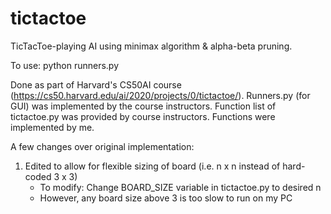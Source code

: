 # tictactoe
TicTacToe-playing AI using minimax algorithm & alpha-beta pruning.

To use: python runners.py

Done as part of Harvard's CS50AI course (https://cs50.harvard.edu/ai/2020/projects/0/tictactoe/).
Runners.py (for GUI) was implemented by the course instructors. 
Function list of tictactoe.py was provided by course instructors. Functions were implemented by me.

A few changes over original implementation:
1. Edited to allow for flexible sizing of board (i.e. n x n instead of hard-coded 3 x 3)
     - To modify: Change BOARD_SIZE variable in tictactoe.py to desired n
     - However, any board size above 3 is too slow to run on my PC
